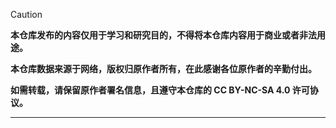 > [!caution]
> 
> **本仓库发布的内容仅用于学习和研究目的，不得将本仓库内容用于商业或者非法用途。**
> 
> **本仓库数据来源于网络，版权归原作者所有，在此感谢各位原作者的辛勤付出。**
> 
> **如需转载，请保留原作者署名信息，且遵守本仓库的 CC BY-NC-SA 4.0 许可协议。**

---

